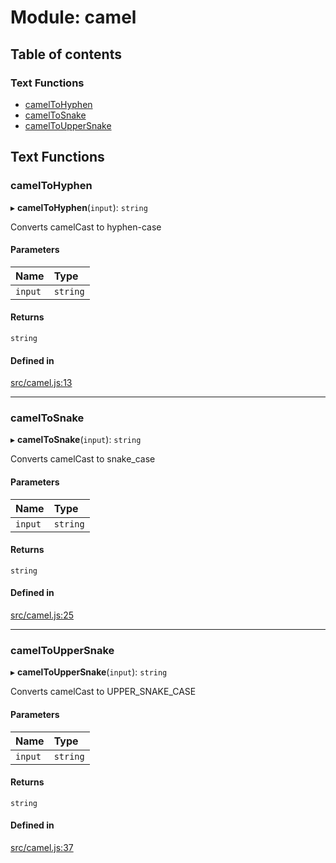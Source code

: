 # Module: camel

## Table of contents

### Text Functions

- [camelToHyphen](camel.md#cameltohyphen)
- [camelToSnake](camel.md#cameltosnake)
- [camelToUpperSnake](camel.md#cameltouppersnake)

## Text Functions

### camelToHyphen

▸ **camelToHyphen**(`input`): `string`

Converts camelCast to hyphen-case

#### Parameters

| Name | Type |
| :------ | :------ |
| `input` | `string` |

#### Returns

`string`

#### Defined in

[src/camel.js:13](https://github.com/Twipped/js-utils/blob/f2eceb5/src/camel.js#L13)

___

### camelToSnake

▸ **camelToSnake**(`input`): `string`

Converts camelCast to snake_case

#### Parameters

| Name | Type |
| :------ | :------ |
| `input` | `string` |

#### Returns

`string`

#### Defined in

[src/camel.js:25](https://github.com/Twipped/js-utils/blob/f2eceb5/src/camel.js#L25)

___

### camelToUpperSnake

▸ **camelToUpperSnake**(`input`): `string`

Converts camelCast to UPPER_SNAKE_CASE

#### Parameters

| Name | Type |
| :------ | :------ |
| `input` | `string` |

#### Returns

`string`

#### Defined in

[src/camel.js:37](https://github.com/Twipped/js-utils/blob/f2eceb5/src/camel.js#L37)
